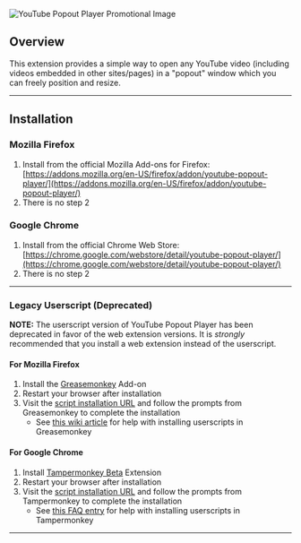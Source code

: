 ![YouTube Popout Player Promotional Image](https://raw.githubusercontent.com/rthaut/YouTubePopoutPlayer/development/resources/screenshots/preview.png)

## Overview
This extension provides a simple way to open any YouTube video (including videos embedded in other sites/pages) in a "popout" window which you can freely position and resize.

* * *

## Installation
### Mozilla Firefox
1. Install from the official Mozilla Add-ons for Firefox: [https://addons.mozilla.org/en-US/firefox/addon/youtube-popout-player/](https://addons.mozilla.org/en-US/firefox/addon/youtube-popout-player/)
1. There is no step 2

### Google Chrome
1. Install from the official Chrome Web Store: [https://chrome.google.com/webstore/detail/youtube-popout-player/](https://chrome.google.com/webstore/detail/youtube-popout-player/)
1. There is no step 2

* * *

### Legacy Userscript (Deprecated)
**NOTE:** The userscript version of YouTube Popout Player has been deprecated in favor of the web extension versions. It is *strongly* recommended that you install a web extension instead of the userscript.
#### For Mozilla Firefox
1. Install the [Greasemonkey](https://addons.mozilla.org/en-US/firefox/addon/greasemonkey) Add-on
1. Restart your browser after installation
1. Visit the [script installation URL](https://github.com/rthaut/YouTubePopoutPlayer/raw/development/dist/userscript/youtube_popout_player.user.js) and follow the prompts from Greasemonkey to complete the installation
    - See [this wiki article](https://wiki.greasespot.net/Greasemonkey_Manual:Installing_Scripts) for help with installing userscripts in Greasemonkey
#### For Google Chrome
1. Install [Tampermonkey Beta](https://chrome.google.com/webstore/detail/tampermonkey-beta/gcalenpjmijncebpfijmoaglllgpjagf) Extension
1. Restart your browser after installation
1. Visit the [script installation URL](https://github.com/rthaut/YouTubePopoutPlayer/raw/development/dist/userscript/youtube_popout_player.user.js) and follow the prompts from Tampermonkey to complete the installation
    - See [this FAQ entry](http://tampermonkey.net/faq.php#Q102) for help with installing userscripts in Tampermonkey

* * *
